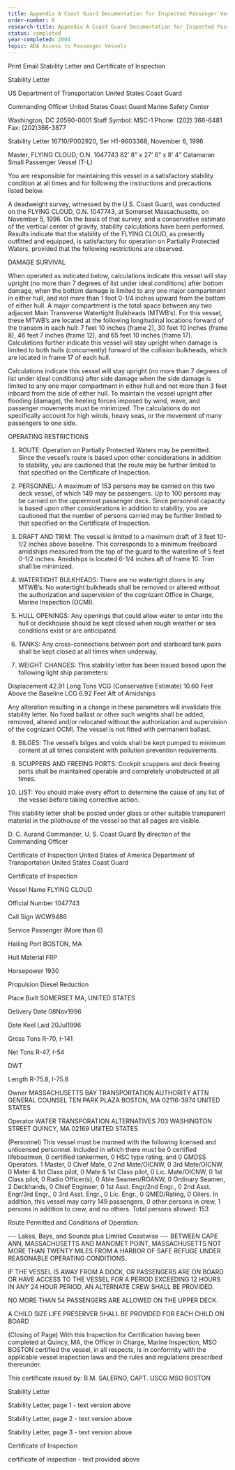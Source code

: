 ```yaml
---
title: Appendix A Coast Guard Documentation for Inspected Passenger Vessel (Phase 1)
order-number: 6
research-title: Appendix A Coast Guard Documentation for Inspected Passenger Vessel Phase 1
status: completed
year-completed: 2004
topic: ADA Access to Passenger Vessels
---
```


Print Email
Stability Letter and Certificate of Inspection

Stability Letter

US Department of Transportation
United States Coast Guard

Commanding Officer
United States Coast Guard
Marine Safety Center

Washington, DC 20590-0001
Staff Symbol: MSC-1
Phone: (202) 366-6481
Fax: (202)366-3877

Stability Letter 16710/P002920, Ser H1-9603368, November 6, 1996

Master, FLYING CLOUD; O.N. 1047743
82’ 8” x 27’ 6” x 8’ 4” Catamaran Small Passenger Vessel (T-L)

You are responsible for maintaining this vessel in a satisfactory stability condition at all times and for following the instructions and precautions listed below.

A deadweight survey, witnessed by the U.S. Coast Guard, was conducted on the FLYING CLOUD, O.N. 1047743, at Somerset Massachusetts, on November 5, 1996. On the basis of that survey, and a conservative estimate of the vertical center of gravity, stability calculations have been performed. Results indicate that the stability of the FLYING CLOUD, as presently outfitted and equipped, is satisfactory for operation on Partially Protected Waters, provided that the following restrictions are observed.

DAMAGE SURVIVAL

When operated as indicated below, calculations indicate this vessel will stay upright (no more than 7 degrees of list under ideal conditions) after bottom damage, when the bottom damage is limited to any one major compartment in either hull, and not more than 1 foot 0-1/4 inches upward from the bottom of either hull. A major compartment is the total space between any two adjacent Main Transverse Watertight Bulkheads (MTWB’s). For this vessel, these MTWB’s are located at the following longitudinal locations forward of the transom in each hull: 7 feet 10 inches (frame 2), 30 feet 10 inches (frame 8), 46 feet 7 inches (frame 12), and 65 feet 10 inches (frame 17). Calculations further indicate this vessel will stay upright when damage is limited to both hulls (concurrently) forward of the collision bulkheads, which are located in frame 17 of each hull.

Calculations indicate this vessel will stay upright (no more than 7 degrees of list under ideal conditions) after side damage when the side damage is limited to any one major compartment in either hull and not more than 3 feet inboard from the side of either hull. To maintain the vessel upright after flooding (damage), the heeling forces imposed by wind, wave, and passenger movements must be minimized. The calculations do not specifically account for high winds, heavy seas, or the movement of many passengers to one side.

OPERATING RESTRICTIONS

1. ROUTE: Operation on Partially Protected Waters may be permitted. Since the vessel’s route is based upon other considerations in addition to stability, you are cautioned that the route may be further limited to that specified on the Certificate of Inspection.

2. PERSONNEL: A maximum of 153 persons may be carried on this two deck vessel, of which 149 may be passengers. Up to 100 persons may be carried on the uppermost passenger deck. Since personnel capacity is based upon other considerations in addition to stability, you are cautioned that the number of persons carried may be further limited to that specified on the Certificate of Inspection.

3. DRAFT AND TRIM: The vessel is limited to a maximum draft of 3 feet 10-1/2 inches above baseline. This corresponds to a minimum freeboard amidships measured from the top of the guard to the waterline of 5 feet 0-1/2 inches. Amidships is located 6-1/4 inches aft of frame 10. Trim shall be minimized.

4. WATERTIGHT BULKHEADS: There are no watertight doors in any MTWB’s. No watertight bulkheads shall be removed or altered without the authorization and supervision of the cognizant Office in Charge, Marine Inspection (OCMI).

5. HULL OPENINGS: Any openings that could allow water to enter into the hull or deckhouse should be kept closed when rough weather or sea conditions exist or are anticipated.

6. TANKS: Any cross-connections between port and starboard tank pairs shall be kept closed at all times when underway.

7. WEIGHT CHANGES: This stability letter has been issued based upon the following light ship parameters:

Displacement 42.91 Long Tons
VCG (Conservative Estimate) 10.60 Feet Above the Baseline
LCG 6.92 Feet Aft of Amidships

Any alteration resulting in a change in these parameters will invalidate this stability letter. No fixed ballast or other such weights shall be added, removed, altered and/or relocated without the authorization and supervision of the cognizant OCMI. The vessel is not fitted with permanent ballast.

8. BILGES: The vessel’s bilges and voids shall be kept pumped to minimum content at all times consistent with pollution prevention requirements.

9. SCUPPERS AND FREEING PORTS: Cockpit scuppers and deck freeing ports shall be maintained operable and completely unobstructed at all times.

10. LIST: You should make every effort to determine the cause of any list of the vessel before taking corrective action.

This stability letter shall be posted under glass or other suitable transparent material in the pilothouse of the vessel so that all pages are visible.

D. C. Aurand
Commander, U. S. Coast Guard
By direction of the Commanding Officer

 
Certificate of Inspection
United States of America
Department of Transportation
United States Coast Guard

Certificate of Inspection

Vessel Name
FLYING CLOUD

Official Number
1047743

Call Sign
WCW9486

Service
Passenger (More than 6)

Hailing Port
BOSTON, MA

Hull Material
FRP

Horsepower
1930

Propulsion
Diesel Reduction

Place Built
SOMERSET MA, UNITED STATES

Delivery Date
08Nov1996

Date Keel Laid
20Jul1996

Gross Tons
R-70, I-141

Net Tons
R-47, I-54

DWT

Length
R-75.8, I-75.8

Owner
MASSACHUSETTS BAY TRANSPORTATION AUTHORITY
ATTN GENERAL COUNSEL TEN PARK PLAZA
BOSTON, MA 02116-3974
UNITED STATES

Operator
WATER TRANSPORATION ALTERNATIVES
703 WASHINGTON STREET
QUINCY, MA 02169
UNITED STATES

(Personnel)
This vessel must be manned with the following licensed and unlicensed personnel. Included in which there must be 0 certified lifeboatmen, 0 certified tankermen, 0 HSC type rating, and 0 GMDSS Operators. 1 Master, 0 Chief Mate, 0 2nd Mate/OICNW, 0 3rd Mate/OICNW, 0 Mater & 1st Class pilot, 0 Mate & 1st Class pilot, 0 Lic. Mate/OICNW, 0 1st Class pilot, 0 Radio Officer(s), 0 Able Seamen/ROANW, 0 Ordinary Seamen, 2 Deckhands, 0 Chief Engineer, 0 1st Asst. Engr/2nd Engr., 0 2nd Asst. Engr/3rd Engr., 0 3rd Asst. Engr., 0 Lic. Engr., 0 QMED/Rating, 0 Oilers. In addition, this vessel may carry 149 passengers, 0 other persons in crew, 1 persons in addition to crew, and no others. Total persons allowed: 153

Route Permitted and Conditions of Operation:

--- Lakes, Bays, and Sounds plus Limited Coastwise ---
BETWEEN CAPE ANN, MASSACHUSETTS AND MANOMET POINT, MASSACHUSETTS NOT MORE THAN TWENTY MILES FROM A HARBOR OF SAFE REFUGE UNDER REASONABLE OPERATING CONDITIONS.

IF THE VESSEL IS AWAY FROM A DOCK, OR PASSENGERS ARE ON BOARD OR HAVE ACCESS TO THE VESSEL FOR A PERIOD EXCEEDING 12 HOURS IN ANY 24 HOUR PERIOD, AN ALTERNATE CREW SHALL BE PROVIDED.

NO MORE THAN 54 PASSENGERS ARE ALLOWED ON THE UPPER DECK.

A CHILD SIZE LIFE PRESERVER SHALL BE PROVIDED FOR EACH CHILD ON BOARD

(Closing of Page) With this Inspection for Certification having been completed at Quincy, MA, the Officer in Charge, Marine Inspection, MSO BOSTON certified the vessel, in all respects, is in conformity with the applicable vessel inspection laws and the rules and regulations prescribed thereunder.

This certificate issued by:
B.M. SALERNO, CAPT. USCG
MSO BOSTON

 

 

Stability Letter

Stability Letter, page 1 - text version above

Stability Letter, page 2 - text version above

Stability Letter, page 3 - text version above

Certificate of Inspection

certificate of inspection - text provided above
